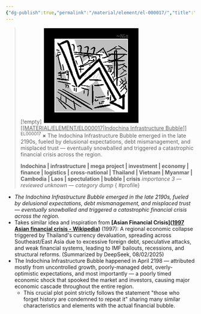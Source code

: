 ```yaml
---
{"dg-publish":true,"permalink":"/material/element/el-000017/","title":"Indochina Infrastructure Bubble","tags":["-element"]}
---
```


>[!empty]
> ![RESOURCE/ASSET/ICON/EL000017.png|icon](/img/user/RESOURCE/ASSET/ICON/EL000017.png) <u class="title">[[MATERIAL/ELEMENT/EL000017\|Indochina Infrastructure Bubble]]</u> <sup class="title">EL000017</sup> <b class="title">×</b>
> The Indochina Infrastructure Bubble emerged in the late 2190s, fueled by delusional expectations, debt mismanagement, and misplaced trust — eventually snowballed and triggered a catastrophic financial crisis across the region.
> 
> <b>Indochina | infrastructure | mega project | investment | economy | finance | logistics | cross-national | Thailand | Vietnam | Myanmar | Cambodia | Laos | spectulation | bubble | crisis</b>
> <i class="small">importance 3 — reviewed unknown — category dump</i>
{ #profile}


- *The Indochina Infrastructure Bubble emerged in the late 2190s, fueled by delusional expectations, debt mismanagement, and misplaced trust — eventually snowballed and triggered a catastrophic financial crisis across the region.*
- Takes similar idea and inspiration from **[Asian Financial Crisis]([1997 Asian financial crisis - Wikipedia](https://en.wikipedia.org/wiki/1997_Asian_financial_crisis))** (1997): A regional economic collapse triggered by Thailand's currency devaluation, spreading across Southeast/East Asia due to excessive foreign debt, speculative attacks, and weak financial systems, leading to IMF bailouts, recessions, and structural reforms. (Summarized by DeepSeek, 08/02/2025)
- The Indochina Infrastructure Bubble happened in April 2198 — attributed mostly from uncontrolled growth, poorly-managed debt, overly-optimistic expectations, and most importantly — a poorly timed economic shock that spooked the market and investors, causing major economic cascade throughout the entire region.
	- This crucial plot point strictly follows the statement "those who forget history are condemned to repeat it" sharing many similar characteristics and elements with the actual financial bubble.
